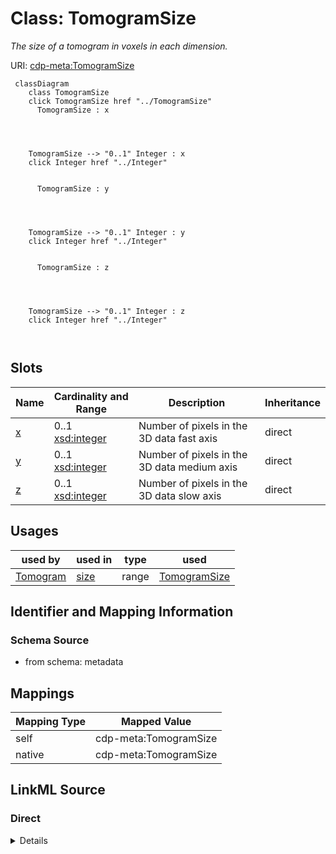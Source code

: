 

# Class: TomogramSize


_The size of a tomogram in voxels in each dimension._





URI: [cdp-meta:TomogramSize](metadataTomogramSize)






```mermaid
 classDiagram
    class TomogramSize
    click TomogramSize href "../TomogramSize"
      TomogramSize : x




    TomogramSize --> "0..1" Integer : x
    click Integer href "../Integer"


      TomogramSize : y




    TomogramSize --> "0..1" Integer : y
    click Integer href "../Integer"


      TomogramSize : z




    TomogramSize --> "0..1" Integer : z
    click Integer href "../Integer"



```




<!-- no inheritance hierarchy -->


## Slots

| Name | Cardinality and Range | Description | Inheritance |
| ---  | --- | --- | --- |
| [x](x.md) | 0..1 <br/> [xsd:integer](http://www.w3.org/2001/XMLSchema#integer) | Number of pixels in the 3D data fast axis | direct |
| [y](y.md) | 0..1 <br/> [xsd:integer](http://www.w3.org/2001/XMLSchema#integer) | Number of pixels in the 3D data medium axis | direct |
| [z](z.md) | 0..1 <br/> [xsd:integer](http://www.w3.org/2001/XMLSchema#integer) | Number of pixels in the 3D data slow axis | direct |





## Usages

| used by | used in | type | used |
| ---  | --- | --- | --- |
| [Tomogram](Tomogram.md) | [size](size.md) | range | [TomogramSize](TomogramSize.md) |






## Identifier and Mapping Information







### Schema Source


* from schema: metadata




## Mappings

| Mapping Type | Mapped Value |
| ---  | ---  |
| self | cdp-meta:TomogramSize |
| native | cdp-meta:TomogramSize |







## LinkML Source

<!-- TODO: investigate https://stackoverflow.com/questions/37606292/how-to-create-tabbed-code-blocks-in-mkdocs-or-sphinx -->

### Direct

<details>
```yaml
name: TomogramSize
description: The size of a tomogram in voxels in each dimension.
from_schema: metadata
attributes:
  x:
    name: x
    description: Number of pixels in the 3D data fast axis
    from_schema: metadata
    exact_mappings:
    - cdp-common:tomogram_size_x
    rank: 1000
    alias: x
    owner: TomogramSize
    domain_of:
    - TomogramSize
    - TomogramOffset
    range: integer
    inlined: true
    inlined_as_list: true
  y:
    name: y
    description: Number of pixels in the 3D data medium axis
    from_schema: metadata
    exact_mappings:
    - cdp-common:tomogram_size_y
    rank: 1000
    alias: y
    owner: TomogramSize
    domain_of:
    - TomogramSize
    - TomogramOffset
    range: integer
    inlined: true
    inlined_as_list: true
  z:
    name: z
    description: Number of pixels in the 3D data slow axis.  This is the image projection
      direction at zero stage tilt
    from_schema: metadata
    exact_mappings:
    - cdp-common:tomogram_size_z
    rank: 1000
    alias: z
    owner: TomogramSize
    domain_of:
    - TomogramSize
    - TomogramOffset
    range: integer
    inlined: true
    inlined_as_list: true

```
</details>

### Induced

<details>
```yaml
name: TomogramSize
description: The size of a tomogram in voxels in each dimension.
from_schema: metadata
attributes:
  x:
    name: x
    description: Number of pixels in the 3D data fast axis
    from_schema: metadata
    exact_mappings:
    - cdp-common:tomogram_size_x
    rank: 1000
    alias: x
    owner: TomogramSize
    domain_of:
    - TomogramSize
    - TomogramOffset
    range: integer
    inlined: true
    inlined_as_list: true
  y:
    name: y
    description: Number of pixels in the 3D data medium axis
    from_schema: metadata
    exact_mappings:
    - cdp-common:tomogram_size_y
    rank: 1000
    alias: y
    owner: TomogramSize
    domain_of:
    - TomogramSize
    - TomogramOffset
    range: integer
    inlined: true
    inlined_as_list: true
  z:
    name: z
    description: Number of pixels in the 3D data slow axis.  This is the image projection
      direction at zero stage tilt
    from_schema: metadata
    exact_mappings:
    - cdp-common:tomogram_size_z
    rank: 1000
    alias: z
    owner: TomogramSize
    domain_of:
    - TomogramSize
    - TomogramOffset
    range: integer
    inlined: true
    inlined_as_list: true

```
</details>
